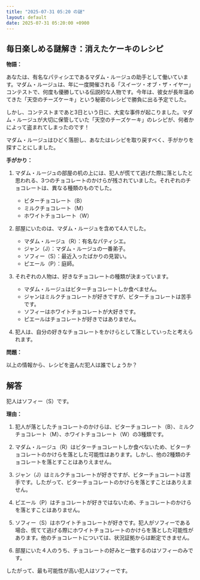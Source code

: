 ```yaml
---
title: "2025-07-31 05:20 の謎"
layout: default
date: 2025-07-31 05:20:00 +0900
---
```

## 毎日楽しめる謎解き：消えたケーキのレシピ

**物語：**

あなたは、有名なパティシエであるマダム・ルージュの助手として働いています。マダム・ルージュは、年に一度開催される「スイーツ・オブ・ザ・イヤー」コンテストで、何度も優勝している伝説的な人物です。今年は、彼女が長年温めてきた「天空のチーズケーキ」という秘密のレシピで勝負に出る予定でした。

しかし、コンテストまであと3日という日に、大変な事件が起こりました。マダム・ルージュが大切に保管していた「天空のチーズケーキ」のレシピが、何者かによって盗まれてしまったのです！

マダム・ルージュはひどく落胆し、あなたはレシピを取り戻すべく、手がかりを探すことにしました。

**手がかり：**

1.  マダム・ルージュの部屋の机の上には、犯人が慌てて逃げた際に落としたと思われる、3つのチョコレートのかけらが残されていました。それぞれのチョコレートは、異なる種類のものでした。
    *   ビターチョコレート（B）
    *   ミルクチョコレート（M）
    *   ホワイトチョコレート（W）

2.  部屋にいたのは、マダム・ルージュを含めて4人でした。
    *   マダム・ルージュ（R）：有名なパティシエ。
    *   ジャン（J）：マダム・ルージュの一番弟子。
    *   ソフィー（S）：最近入ったばかりの見習い。
    *   ピエール（P）：庭師。

3.  それぞれの人物は、好きなチョコレートの種類が決まっています。
    *   マダム・ルージュはビターチョコレートしか食べません。
    *   ジャンはミルクチョコレートが好きですが、ビターチョコレートは苦手です。
    *   ソフィーはホワイトチョコレートが大好きです。
    *   ピエールはチョコレートが好きではありません。

4.  犯人は、自分の好きなチョコレートをかけらとして落としていったと考えられます。

**問題：**

以上の情報から、レシピを盗んだ犯人は誰でしょうか？

## 解答

犯人はソフィー（S）です。

**理由：**

1.  犯人が落としたチョコレートのかけらは、ビターチョコレート（B）、ミルクチョコレート（M）、ホワイトチョコレート（W）の3種類です。

2.  マダム・ルージュ（R）はビターチョコレートしか食べないため、ビターチョコレートのかけらを落とした可能性はあります。しかし、他の2種類のチョコレートを落とすことはありえません。

3.  ジャン（J）はミルクチョコレートが好きですが、ビターチョコレートは苦手です。したがって、ビターチョコレートのかけらを落とすことはありえません。

4.  ピエール（P）はチョコレートが好きではないため、チョコレートのかけらを落とすことはありません。

5.  ソフィー（S）はホワイトチョコレートが好きです。犯人がソフィーである場合、慌てて逃げる際にホワイトチョコレートのかけらを落とした可能性があります。他のチョコレートについては、状況証拠からは断定できません。

6.  部屋にいた４人のうち、チョコレートの好みと一致するのはソフィーのみです。

したがって、最も可能性が高い犯人はソフィーです。
